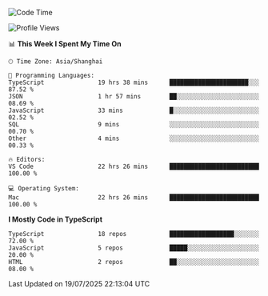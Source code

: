 <!--START_SECTION:waka-->
![Code Time](http://img.shields.io/badge/Code%20Time-7%2C996%20hrs%2018%20mins-blue)

![Profile Views](http://img.shields.io/badge/Profile%20Views-1-blue)

📊 **This Week I Spent My Time On** 

```text
🕑︎ Time Zone: Asia/Shanghai

💬 Programming Languages: 
TypeScript               19 hrs 38 mins      ██████████████████████░░░   87.52 % 
JSON                     1 hr 57 mins        ██░░░░░░░░░░░░░░░░░░░░░░░   08.69 % 
JavaScript               33 mins             █░░░░░░░░░░░░░░░░░░░░░░░░   02.52 % 
SQL                      9 mins              ░░░░░░░░░░░░░░░░░░░░░░░░░   00.70 % 
Other                    4 mins              ░░░░░░░░░░░░░░░░░░░░░░░░░   00.33 % 

🔥 Editors: 
VS Code                  22 hrs 26 mins      █████████████████████████   100.00 % 

💻 Operating System: 
Mac                      22 hrs 26 mins      █████████████████████████   100.00 % 
```

**I Mostly Code in TypeScript** 

```text
TypeScript               18 repos            ██████████████████░░░░░░░   72.00 % 
JavaScript               5 repos             █████░░░░░░░░░░░░░░░░░░░░   20.00 % 
HTML                     2 repos             ██░░░░░░░░░░░░░░░░░░░░░░░   08.00 % 
```




 Last Updated on 19/07/2025 22:13:04 UTC
<!--END_SECTION:waka-->
